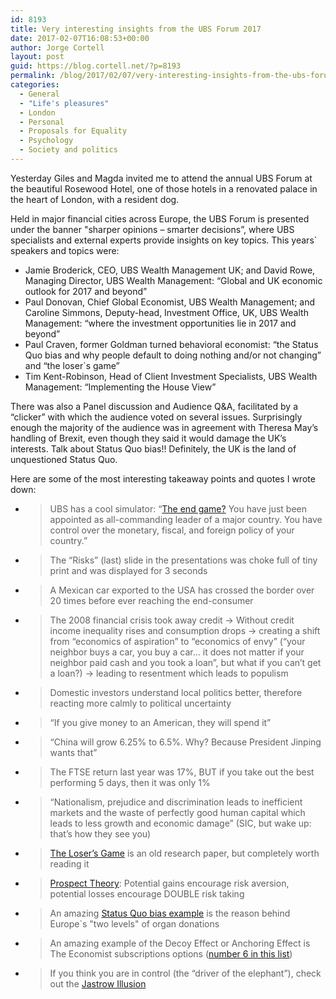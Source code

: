 ```yaml
---
id: 8193
title: Very interesting insights from the UBS Forum 2017
date: 2017-02-07T16:08:53+00:00
author: Jorge Cortell
layout: post
guid: https://blog.cortell.net/?p=8193
permalink: /blog/2017/02/07/very-interesting-insights-from-the-ubs-forum-2017/
categories:
  - General
  - "Life's pleasures"
  - London
  - Personal
  - Proposals for Equality
  - Psychology
  - Society and politics
---
```

Yesterday Giles and Magda invited me to attend the annual UBS Forum at the beautiful Rosewood Hotel, one of those hotels in a renovated palace in the heart of London, with a resident dog.

Held in major financial cities across Europe, the UBS Forum is presented under the banner "sharper opinions – smarter decisions”, where UBS specialists and external experts provide insights on key topics. This years` speakers and topics were:

  * Jamie Broderick, CEO, UBS Wealth Management UK; and David Rowe, Managing Director, UBS Wealth Management: “Global and UK economic outlook for 2017 and beyond”
  * Paul Donovan, Chief Global Economist, UBS Wealth Management; and Caroline Simmons, Deputy-head, Investment Office, UK, UBS Wealth Management: “where the investment opportunities lie in 2017 and beyond”
  * Paul Craven, former Goldman turned behavioral economist: “the Status Quo bias and why people default to doing nothing and/or not changing” and “the loser`s game”
  * Tim Kent-Robinson, Head of Client Investment Specialists, UBS Wealth Management: “Implementing the House View”

There was also a Panel discussion and Audience Q&A, facilitated by a “clicker” with which the audience voted on several issues. Surprisingly enough the majority of the audience was in agreement with Theresa May’s handling of Brexit, even though they said it would damage the UK’s interests. Talk about Status Quo bias!! Definitely, the UK is the land of unquestioned Status Quo.

Here are some of the most interesting takeaway points and quotes I wrote down:

  * > UBS has a cool simulator: “[The end game?](https://m.ubs.com/global/en/chief-investment-office/end-game.html) You have just been appointed as all-commanding leader of a major country. You have control over the monetary, fiscal, and foreign policy of your country.”

  * > The “Risks” (last) slide in the presentations was choke full of tiny print and was displayed for 3 seconds

  * > A Mexican car exported to the USA has crossed the border over 20 times before ever reaching the end-consumer

  * > The 2008 financial crisis took away credit -> Without credit income inequality rises and consumption drops -> creating a shift from “economics of aspiration” to “economics of envy” (“your neighbor buys a car, you buy a car… it does not matter if your neighbor paid cash and you took a loan”, but what if you can’t get a loan?) -> leading to resentment which leads to populism

  * > Domestic investors understand local politics better, therefore reacting more calmly to political uncertainty

  * > “If you give money to an American, they will spend it”

  * > “China will grow 6.25% to 6.5%. Why? Because President Jinping wants that”

  * > The FTSE return last year was 17%, BUT if you take out the best performing 5 days, then it was only 1%

  * > “Nationalism, prejudice and discrimination leads to inefficient markets and the waste of perfectly good human capital which leads to less growth and economic damage” (SIC, but wake up: that’s how they see you)

  * > [The Loser’s Game](https://www.cfapubs.org/doi/abs/10.2469/faj.v51.n1.1865) is an old research paper, but completely worth reading it

  * > [Prospect Theory](https://en.wikipedia.org/wiki/Prospect_theory): Potential gains encourage risk aversion, potential losses encourage DOUBLE risk taking

  * > An amazing [Status Quo bias example](https://www.wheelofpersuasion.com/technique/status-quo-bias/) is the reason behind Europe`s "two levels" of organ donations

  * > An amazing example of the Decoy Effect or Anchoring Effect is The Economist subscriptions options ([number 6 in this list](https://www.fastcompany.com/3019903/work-smart/8-subconscious-mistakes-our-brains-make-every-day-and-how-to-avoid-them))

  * > If you think you are in control (the “driver of the elephant”), check out the [Jastrow Illusion](https://en.wikipedia.org/wiki/Jastrow_illusion)